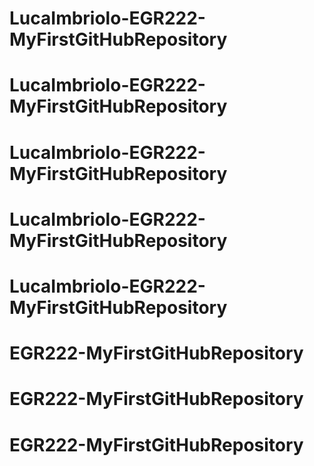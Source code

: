 # LucaImbriolo-EGR222-MyFirstGitHubRepository
# LucaImbriolo-EGR222-MyFirstGitHubRepository
# LucaImbriolo-EGR222-MyFirstGitHubRepository
# LucaImbriolo-EGR222-MyFirstGitHubRepository
# LucaImbriolo-EGR222-MyFirstGitHubRepository
# EGR222-MyFirstGitHubRepository
# EGR222-MyFirstGitHubRepository
# EGR222-MyFirstGitHubRepository
